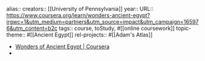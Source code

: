 alias::
creators:: [[University of Pennsylvania]]
year::
URL:: https://www.coursera.org/learn/wonders-ancient-egypt?irgwc=1&utm_medium=partners&utm_source=impact&utm_campaign=165976&utm_content=b2c
tags:: course, toStudy, #[[online coursework]]
topic-theme:: #[[Ancient Egypt]]
rel-projects:: #[[Adam's Atlas]]


- [Wonders of Ancient Egypt | Coursera](https://www.coursera.org/learn/wonders-ancient-egypt?irgwc=1&utm_medium=partners&utm_source=impact&utm_campaign=165976&utm_content=b2c)
-
